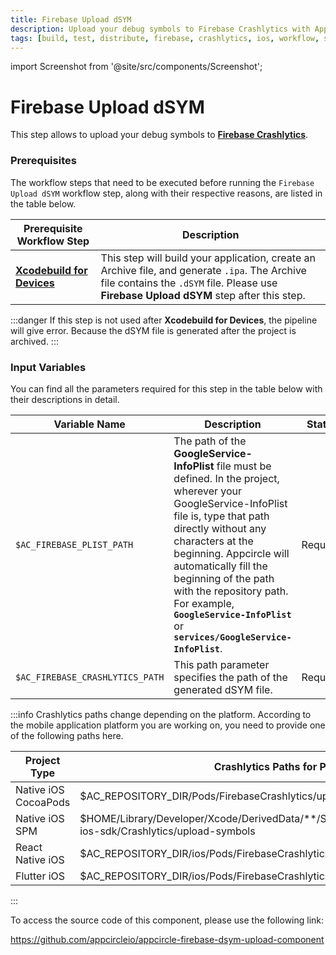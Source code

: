 ```yaml
---
title: Firebase Upload dSYM
description: Upload your debug symbols to Firebase Crashlytics with Appcircle. Streamline your iOS app development and debugging processes.
tags: [build, test, distribute, firebase, crashlytics, ios, workflow, step]
---
```


import Screenshot from '@site/src/components/Screenshot';

# Firebase Upload dSYM

This step allows to upload your debug symbols to [**Firebase Crashlytics**](https://firebase.google.com/docs/crashlytics/get-deobfuscated-reports?hl=tr&platform=ios).

### Prerequisites

The workflow steps that need to be executed before running the `Firebase Upload dSYM` workflow step, along with their respective reasons, are listed in the table below.

| Prerequisite Workflow Step                                                                                                            | Description                                                                                                                                                                               |
| ------------------------------------------------------------------------------------------------------------------------------------- | ----------------------------------------------------------------------------------------------------------------------------------------------------------------------------------------- |
| [**Xcodebuild for Devices**](https://docs.appcircle.io/workflows/ios-specific-workflow-steps/#xcodebuild-for-devices-archive--export) | This step will build your application, create an Archive file, and generate `.ipa`. The Archive file contains the `.dSYM` file. Please use **Firebase Upload dSYM** step after this step. |

<Screenshot url='https://cdn.appcircle.io/docs/assets/BE2581-dsym_step_order.png' />

:::danger
If this step is not used after **Xcodebuild for Devices**, the pipeline will give error. Because the dSYM file is generated after the project is archived.
:::

### Input Variables

You can find all the parameters required for this step in the table below with their descriptions in detail.

<Screenshot url='https://cdn.appcircle.io/docs/assets/BE2581-dsymInput.png' />

| Variable Name                   | Description                                                                                                                                                                                                                                                                                                                                                                   | Status   |
| ------------------------------- | ----------------------------------------------------------------------------------------------------------------------------------------------------------------------------------------------------------------------------------------------------------------------------------------------------------------------------------------------------------------------------- | -------- |
| `$AC_FIREBASE_PLIST_PATH`       | The path of the **GoogleService-InfoPlist** file must be defined. In the project, wherever your GoogleService-InfoPlist file is, type that path directly without any characters at the beginning. Appcircle will automatically fill the beginning of the path with the repository path. For example, **`GoogleService-InfoPlist`** or **`services/GoogleService-InfoPlist`**. | Required |
| `$AC_FIREBASE_CRASHLYTICS_PATH` | This path parameter specifies the path of the generated dSYM file.                                                                                                                                                                                                                                                                                                            | Required |

:::info
Crashlytics paths change depending on the platform. According to the mobile application platform you are working on, you need to provide one of the following paths here.

| Project Type         | Crashlytics Paths for Platforms                                                                                     |
| -------------------- | ------------------------------------------------------------------------------------------------------------------- |
| Native iOS CocoaPods | $AC_REPOSITORY_DIR/Pods/FirebaseCrashlytics/upload-symbols                                                          |
| Native iOS SPM       | $HOME/Library/Developer/Xcode/DerivedData/\*\*/SourcePackages/checkouts/firebase-ios-sdk/Crashlytics/upload-symbols |
| React Native iOS     | $AC_REPOSITORY_DIR/ios/Pods/FirebaseCrashlytics/upload-symbols                                                      |
| Flutter iOS          | $AC_REPOSITORY_DIR/ios/Pods/FirebaseCrashlytics/upload-symbols                                                      |

:::

To access the source code of this component, please use the following link:

https://github.com/appcircleio/appcircle-firebase-dsym-upload-component
